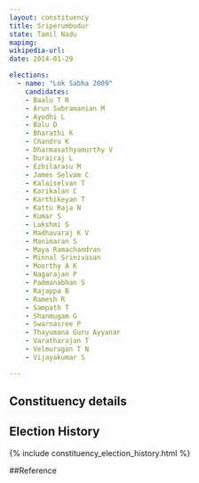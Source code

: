 ```yaml
---
layout: constituency
title: Sriperumbudur
state: Tamil Nadu
mapimg: 
wikipedia-url: 
date: 2014-01-29

elections: 
  - name: "Lok Sabha 2009"
    candidates: 
    - Baalu T R 
    - Arun Subramanian M 
    - Ayodhi L 
    - Balu D 
    - Bharathi K 
    - Chandru K 
    - Dharmasathyamurthy V 
    - Durairaj L 
    - Ezhilarasu M 
    - James Selvam C 
    - Kalaiselvan T 
    - Karikalan C 
    - Karthikeyan T 
    - Kattu Raja N 
    - Kumar S 
    - Lakshmi S 
    - Madhavaraj K V 
    - Manimaran S 
    - Maya Ramachandran 
    - Minnal Srinivasan 
    - Moorthy A K 
    - Nagarajan P 
    - Padmanabhan S 
    - Rajappa B 
    - Ramesh R 
    - Sampath T 
    - Shanmugam G 
    - Swarnasree P 
    - Thayumana Guru Ayyanar 
    - Varatharajan T 
    - Velmurugan T N 
    - Vijayakumar S 

---
```

## Constituency details


## Election History
{% include constituency_election_history.html %}

##Reference
